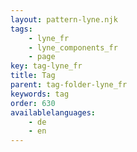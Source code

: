 ```yaml
---
layout: pattern-lyne.njk
tags: 
    - lyne_fr
    - lyne_components_fr
    - page
key: tag-lyne_fr
title: Tag
parent: tag-folder-lyne_fr
keywords: tag
order: 630
availablelanguages: 
    - de
    - en
---
```

